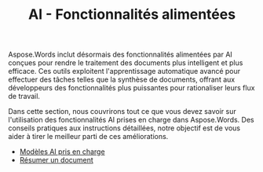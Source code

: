 ﻿---
title: AI - Fonctionnalités alimentées
second_title: Aspose.Words pour Java
articleTitle: AI - Fonctionnalités alimentées
linktitle: AI - Fonctionnalités alimentées
type: docs
weight: 25
description: "Aspose.Words pour Java introduit des outils alimentés par AI comme la synthèse de documents pour améliorer l'efficacité. Apprenez à utiliser les fonctionnalités alimentées par AI avec des astuces et des conseils détaillés."
url: /fr/java/ai-powered-features/
timestamp: 2024-11-26-12-00-00
---

Aspose.Words inclut désormais des fonctionnalités alimentées par AI conçues pour rendre le traitement des documents plus intelligent et plus efficace. Ces outils exploitent l'apprentissage automatique avancé pour effectuer des tâches telles que la synthèse de documents, offrant aux développeurs des fonctionnalités plus puissantes pour rationaliser leurs flux de travail.

Dans cette section, nous couvrirons tout ce que vous devez savoir sur l'utilisation des fonctionnalités AI prises en charge dans Aspose.Words. Des conseils pratiques aux instructions détaillées, notre objectif est de vous aider à tirer le meilleur parti de ces améliorations.

* [Modèles AI pris en charge](/words/java/supported-ai-models/)
* [Résumer un document](/words/java/summarize-a-document/)

